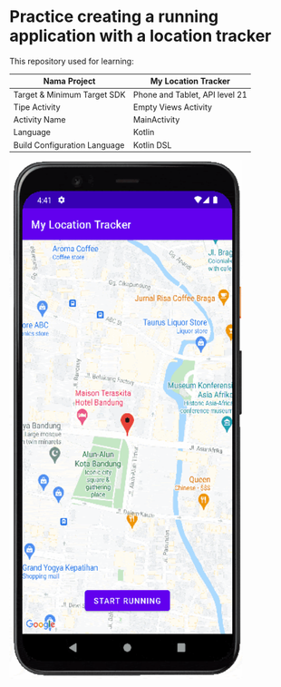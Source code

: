 # Practice creating a running application with a location tracker

This repository used for learning:

| Nama Project                  | My Location Tracker            |
|-------------------------------|--------------------------------|
| Target & Minimum Target SDK   | Phone and Tablet, API level 21 |
| Tipe Activity                 | Empty Views Activity           | 
| Activity Name                 | MainActivity                   |
| Language                      | Kotlin                         |
| Build Configuration Language  | Kotlin DSL                     |

<img src="preview.gif" alt="Preview 1" width="411" height="914">